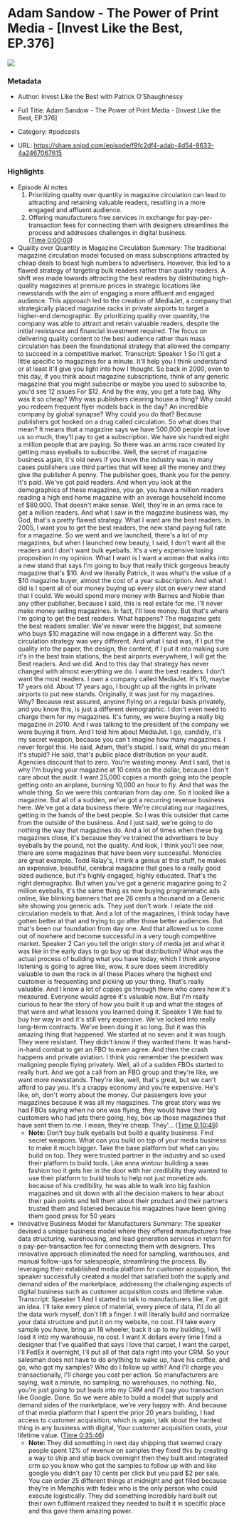 # Adam Sandow - The Power of Print Media - [Invest Like the Best, EP.376]

![](https://wsrv.nl/?url=https%3A%2F%2Fmegaphone.imgix.net%2Fpodcasts%2Fef669774-cccd-11ed-889b-c36caad6646f%2Fimage%2FILTB_NEW.png%3Fixlib%3Drails-4.3.1%26max-w%3D3000%26max-h%3D3000%26fit%3Dcrop%26auto%3Dformat%2Ccompress&w=100&h=100)

### Metadata

- Author: Invest Like the Best with Patrick O'Shaughnessy
- Full Title: Adam Sandow - The Power of Print Media - [Invest Like the Best, EP.376]
- Category: #podcasts



- URL: https://share.snipd.com/episode/f9fc2df4-adab-4d54-8633-4a2467067615

### Highlights

- Episode AI notes
  1. Prioritizing quality over quantity in magazine circulation can lead to attracting and retaining valuable readers, resulting in a more engaged and affluent audience.
  2. Offering manufacturers free services in exchange for pay-per-transaction fees for connecting them with designers streamlines the process and addresses challenges in digital business. ([Time 0:00:00](https://share.snipd.com/episode-takeaways/f6d1fb6a-d9f5-4b64-b873-a16e1d152353))
- Quality over Quantity in Magazine Circulation
  Summary:
  The traditional magazine circulation model focused on mass subscriptions attracted by cheap deals to boast high numbers to advertisers.
  However, this led to a flawed strategy of targeting bulk readers rather than quality readers. A shift was made towards attracting the best readers by distributing high-quality magazines at premium prices in strategic locations like newsstands with the aim of engaging a more affluent and engaged audience.
  This approach led to the creation of MediaJet, a company that strategically placed magazine racks in private airports to target a higher-end demographic.
  By prioritizing quality over quantity, the company was able to attract and retain valuable readers, despite the initial resistance and financial investment required.
  The focus on delivering quality content to the best audience rather than mass circulation has been the foundational strategy that allowed the company to succeed in a competitive market.
  Transcript:
  Speaker 1
  So I'll get a little specific to magazines for a minute. It'll help you I think understand or at least it'll give you light into how I thought. So back in 2000, even to this day, if you think about magazine subscriptions, think of any generic magazine that you might subscribe or maybe you used to subscribe to, you'd see 12 issues For $12. And by the way, you get a tote bag. Why was it so cheap? Why was publishers clearing house a thing? Why could you redeem frequent flyer models back in the day? An incredible company by global synapse? Why could you do that? Because publishers got hooked on a drug called circulation. So what does that mean? It means that a magazine says we have 500,000 people that love us so much, they'll pay to get a subscription. We have six hundred eight a million people that are paying. So there was an arms race created by getting mass eyeballs to subscribe. Well, the secret of magazine business again, it's old news if you know the industry was in many cases publishers use third parties that will keep all the money and they give the publisher A penny. The publisher goes, thank you for the penny. It's paid. We've got paid readers. And when you look at the demographics of these magazines, you go, you have a million readers reading a high end home magazine with an average household income of $80,000. That doesn't make sense. Well, they're in an arms race to get a million readers. And what I saw in the magazine business was, my God, that's a pretty flawed strategy. What I want are the best readers. In 2005, I want you to get the best readers, the new stand paying full rate for a magazine. So we went and we launched, there's a lot of my magazines, but when I launched new beauty, I said, I don't want all the readers and I don't want bulk eyeballs. It's a very expensive losing proposition in my opinion. What I want is I want a woman that walks into a new stand that says I'm going to buy that really thick gorgeous beauty magazine that's $10. And we literally Patrick, it was what's the value of a $10 magazine buyer, almost the cost of a year subscription. And what I did is I spent all of our money buying up every slot on every new stand that I could. We would spend more money with Barnes and Noble than any other publisher, because I said, this is real estate for me. I'll never make money selling magazines. In fact, I'll lose money. But that's where I'm going to get the best readers. What happens? The magazine gets the best readers smaller. We've never were the biggest, but someone who buys $10 magazine will now engage in a different way. So the circulation strategy was very different. And what I said was, if I put the quality into the paper, the design, the content, if I put it into making sure it's in the best train stations, the best airports everywhere, I will get the Best readers. And we did. And to this day that strategy has never changed with almost everything we do. I want the best readers. I don't want the most readers. I own a company called MediaJet. It's 16, maybe 17 years old. About 17 years ago, I bought up all the rights in private airports to put new stands. Originally, it was just for my magazines. Why? Because rest assured, anyone flying on a regular basis privately, and you know this, is just a different demographic. I don't even need to charge them for my magazines. It's funny, we were buying a really big magazine in 2010. And I was talking to the president of the company we were buying it from. And I told him about MediaJet. I go, candidly, it's my secret weapon, because you can't imagine how many magazines. I never forgot this. He said, Adam, that's stupid. I said, what do you mean it's stupid? He said, that's public place distribution on your audit. Agencies discount that to zero. You're wasting money. And I said, that is why I'm buying your magazine at 10 cents on the dollar, because I don't care about the audit. I want 25,000 copies a month going into the people getting onto an airplane, burning 10,000 an hour to fly. And that was the whole thing. So we were this contrarian from day one. So it looked like a magazine. But all of a sudden, we've got a recurring revenue business here. We've got a data business there. We're circulating our magazines, getting in the hands of the best people. So I was this outsider that came from the outside of the business. And I just said, we're going to do nothing the way that magazines do. And a lot of times when these big magazines close, it's because they've trained the advertisers to buy eyeballs by the pound, not the quality. And look, I think you'll see now, there are some magazines that have been very successful. Monocles are great example. Todd Ralay's, I think a genius at this stuff, he makes an expensive, beautiful, cerebral magazine that goes to a really good sized audience, but it's highly engaged, highly educated. That's the right demographic. But when you've got a generic magazine going to 2 million eyeballs, it's the same thing as now buying programmatic ads online, like blinking banners that are 26 cents a thousand on a Generic site showing you generic ads. They just don't work. I relate the old circulation models to that. And a lot of the magazines, I think today have gotten better at that and trying to go after those better audiences. But that's been our foundation from day one. And that allowed us to come out of nowhere and become successful in a very tough competitive market.
  Speaker 2
  Can you tell the origin story of media jet and what it was like in the early days to go buy up that distribution? What was the actual process of building what you have today, which I think anyone listening is going to agree like, wow, it sure does seem incredibly valuable to own the rack in all these Places where the highest end customer is frequenting and picking up your thing. That's really valuable. And I know a lot of copies go through there who cares how it's measured. Everyone would agree it's valuable now. But I'm really curious to hear the story of how you built it up and what the stages of that were and what lessons you learned doing it.
  Speaker 1
  We had to buy her way in and it's still very expensive. We've locked into really long-term contracts. We've been doing it so long. But it was this amazing thing that happened. We started at no seven and it was tough. They were resistant. They didn't know if they wanted them. It was hand-in-hand combat to get an FBO to even agree. And then the crash happens and private aviation. I think you remember the president was maligning people flying privately. Well, all of a sudden FBOs started to really hurt. And we got a call from an FBO group and they're like, we want more newsstands. They're like, well, that's great, but we can't afford to pay you. It's a crappy economy and you're expensive. He's like, oh, don't worry about the money. Our passengers love your magazines because it was all my magazines. The great story was we had FBOs saying when no one was flying, they would have their big customers who had jets there going, hey, box up those magazines that have sent them to me. I mean, they're cheap. They'... ([Time 0:10:49](https://share.snipd.com/snip/679bfa4a-7964-4751-8a02-8f1fd7f730de))
    - **Note:** Don’t buy bulk eyeballs but build a quality business. Find secret weapons. What can you build on top of your media business to make it much bigger. Take the base platform but what can you build on top. They were trusted partner in the industry and so used their platform to build tools. Like anna wintour building a saas fashion too it gets her in the door with her credibility they wanted to use their platform to build tools to help not just monetize ads. because of his credibility, he was able to walk into big fashion magazines and sit down with all the decision makers to hear about their pain points and tell them about their product and their partners trusted them and listened because his magazines have been giving them good press for 50 years
- Innovative Business Model for Manufacturers
  Summary:
  The speaker devised a unique business model where they offered manufacturers free data structuring, warehousing, and lead generation services in return for a pay-per-transaction fee for connecting them with designers.
  This innovative approach eliminated the need for sampling, warehouses, and manual follow-ups for salespeople, streamlining the process. By leveraging their established media platform for customer acquisition, the speaker successfully created a model that satisfied both the supply and demand sides of the marketplace, addressing the challenging aspects of digital business such as customer acquisition costs and lifetime value.
  Transcript:
  Speaker 1
  And I started to talk to manufacturers like, I've got an idea. I'll take every piece of material, every piece of data, I'll do all the data work myself, don't lift a finger. I will literally build and normalize your data structure and put it on my website, no cost. I'll take every sample you have, bring an 18 wheeler, back it up to my building, I will load it into my warehouse, no cost. I want X dollars every time I find a designer that I've qualified that says I love that carpet, I want the carpet, I'll FedEx it overnight, I'll put all of that data right into your CRM. So your salesman does not have to do anything to wake up, have his coffee, and go, who got my samples? Who do I follow up with? And I'll charge you transactionally, I'll charge you cost per action. So manufacturers are saying, wait a minute, no sampling, no warehouses, no nothing. No, you're just going to put leads into my CRM and I'll pay you transaction like Google. Done. So we were able to build a model that supply and demand sides of the marketplace, we're very happy with. And because of that media platform that I spent the prior 20 years building, I had access to customer acquisition, which is again, talk about the hardest thing in any business with digital, Your customer acquisition costs, your lifetime value. ([Time 0:35:46](https://share.snipd.com/snip/64f2b849-91bb-4932-90e3-f429e60d5dfc))
    - **Note:** They did something in next day shipping that seemed crazy people spent 12% of revenue on samples they fixed this by creating a way to ship and ship back overnight then they built and integrated crm so you know who got the samples to follow up with and like google you didn’t pay 10 cents per click but you paid $2 per sale. You can order 25 different things at midnight and get filled because they’re in Memphis with fedex who is the only person who could execute logistically. They did something incredibly hard built out their own fulfilment realized they needed to built it in specific place and this gave them amazing power.
